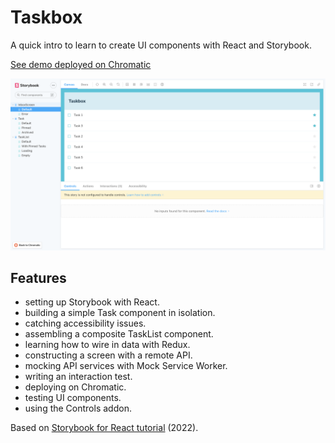 # Taskbox

A quick intro to learn to create UI components with React and Storybook.

[See demo deployed on Chromatic](https://634d833943e511bf6506f771-xfbsniscwu.chromatic.com/)

<p align="center">
        <img src="screenshot.png">
</p>

## Features

- setting up Storybook with React.
- building a simple Task component in isolation.
- catching accessibility issues.
- assembling a composite TaskList component.
- learning how to wire in data with Redux.
- constructing a screen with a remote API.
- mocking API services with Mock Service Worker.
- writing an interaction test.
- deploying on Chromatic.
- testing UI components.
- using the Controls addon.

Based on [Storybook for React tutorial](https://storybook.js.org/tutorials/intro-to-storybook/react/en/get-started/) (2022).
